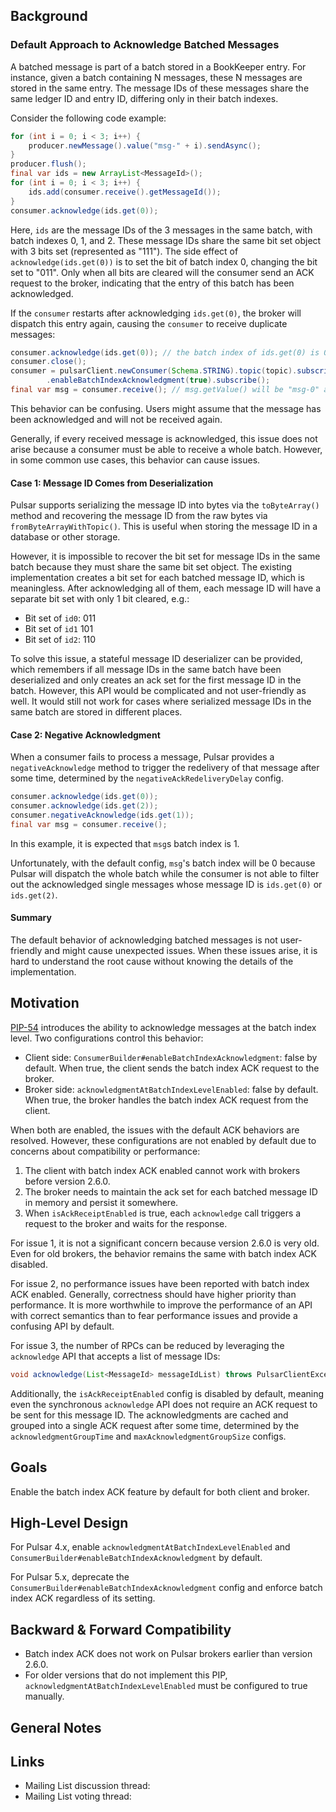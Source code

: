 ## Background

### Default Approach to Acknowledge Batched Messages

A batched message is part of a batch stored in a BookKeeper entry. For instance, given a batch containing N messages, these N messages are stored in the same entry. The message IDs of these messages share the same ledger ID and entry ID, differing only in their batch indexes.

Consider the following code example:

```java
for (int i = 0; i < 3; i++) {
    producer.newMessage().value("msg-" + i).sendAsync();
}
producer.flush();
final var ids = new ArrayList<MessageId>();
for (int i = 0; i < 3; i++) {
    ids.add(consumer.receive().getMessageId());
}
consumer.acknowledge(ids.get(0));
```

Here, `ids` are the message IDs of the 3 messages in the same batch, with batch indexes 0, 1, and 2. These message IDs share the same bit set object with 3 bits set (represented as "111"). The side effect of `acknowledge(ids.get(0))` is to set the bit of batch index 0, changing the bit set to "011". Only when all bits are cleared will the consumer send an ACK request to the broker, indicating that the entry of this batch has been acknowledged.

If the `consumer` restarts after acknowledging `ids.get(0)`, the broker will dispatch this entry again, causing the `consumer` to receive duplicate messages:

```java
consumer.acknowledge(ids.get(0)); // the batch index of ids.get(0) is 0
consumer.close();
consumer = pulsarClient.newConsumer(Schema.STRING).topic(topic).subscriptionName("sub")
        .enableBatchIndexAcknowledgment(true).subscribe();
final var msg = consumer.receive(); // msg.getValue() will be "msg-0" and the batch index is 0
```

This behavior can be confusing. Users might assume that the message has been acknowledged and will not be received again.

Generally, if every received message is acknowledged, this issue does not arise because a consumer must be able to receive a whole batch. However, in some common use cases, this behavior can cause issues.

#### Case 1: Message ID Comes from Deserialization

Pulsar supports serializing the message ID into bytes via the `toByteArray()` method and recovering the message ID from the raw bytes via `fromByteArrayWithTopic()`. This is useful when storing the message ID in a database or other storage.

However, it is impossible to recover the bit set for message IDs in the same batch because they must share the same bit set object. The existing implementation creates a bit set for each batched message ID, which is meaningless. After acknowledging all of them, each message ID will have a separate bit set with only 1 bit cleared, e.g.:
- Bit set of `id0`: 011
- Bit set of `id1` 101
- Bit set of `id2`: 110

To solve this issue, a stateful message ID deserializer can be provided, which remembers if all message IDs in the same batch have been deserialized and only creates an ack set for the first message ID in the batch. However, this API would be complicated and not user-friendly as well. It would still not work for cases where serialized message IDs in the same batch are stored in different places.

#### Case 2: Negative Acknowledgment

When a consumer fails to process a message, Pulsar provides a `negativeAcknowledge` method to trigger the redelivery of that message after some time, determined by the `negativeAckRedeliveryDelay` config.

```java
consumer.acknowledge(ids.get(0));
consumer.acknowledge(ids.get(2));
consumer.negativeAcknowledge(ids.get(1));
final var msg = consumer.receive();
```

In this example, it is expected that `msg`s batch index is 1.

Unfortunately, with the default config, `msg`'s batch index will be 0 because Pulsar will dispatch the whole batch while the consumer is not able to filter out the acknowledged single messages whose message ID is `ids.get(0)` or `ids.get(2)`.

#### Summary

The default behavior of acknowledging batched messages is not user-friendly and might cause unexpected issues. When these issues arise, it is hard to understand the root cause without knowing the details of the implementation.

## Motivation

[PIP-54](https://github.com/apache/pulsar/wiki/PIP-54:-Support-acknowledgment-at-batch-index-level) introduces the ability to acknowledge messages at the batch index level. Two configurations control this behavior:
- Client side: `ConsumerBuilder#enableBatchIndexAcknowledgment`: false by default. When true, the client sends the batch index ACK request to the broker.
- Broker side: `acknowledgmentAtBatchIndexLevelEnabled`: false by default. When true, the broker handles the batch index ACK request from the client.

When both are enabled, the issues with the default ACK behaviors are resolved. However, these configurations are not enabled by default due to concerns about compatibility or performance:
1. The client with batch index ACK enabled cannot work with brokers before version 2.6.0.
2. The broker needs to maintain the ack set for each batched message ID in memory and persist it somewhere.
3. When `isAckReceiptEnabled` is true, each `acknowledge` call triggers a request to the broker and waits for the response.

For issue 1, it is not a significant concern because version 2.6.0 is very old. Even for old brokers, the behavior remains the same with batch index ACK disabled.

For issue 2, no performance issues have been reported with batch index ACK enabled. Generally, correctness should have higher priority than performance. It is more worthwhile to improve the performance of an API with correct semantics than to fear performance issues and provide a confusing API by default.

For issue 3, the number of RPCs can be reduced by leveraging the `acknowledge` API that accepts a list of message IDs:

```java
void acknowledge(List<MessageId> messageIdList) throws PulsarClientException;
```

Additionally, the `isAckReceiptEnabled` config is disabled by default, meaning even the synchronous `acknowledge` API does not require an ACK request to be sent for this message ID. The acknowledgments are cached and grouped into a single ACK request after some time, determined by the `acknowledgmentGroupTime` and `maxAcknowledgmentGroupSize` configs.

## Goals

Enable the batch index ACK feature by default for both client and broker.

## High-Level Design

For Pulsar 4.x, enable `acknowledgmentAtBatchIndexLevelEnabled` and `ConsumerBuilder#enableBatchIndexAcknowledgment` by default.

For Pulsar 5.x, deprecate the `ConsumerBuilder#enableBatchIndexAcknowledgment` config and enforce batch index ACK regardless of its setting.

## Backward & Forward Compatibility

- Batch index ACK does not work on Pulsar brokers earlier than version 2.6.0.
- For older versions that do not implement this PIP, `acknowledgmentAtBatchIndexLevelEnabled` must be configured to true manually.

## General Notes

## Links

* Mailing List discussion thread:
* Mailing List voting thread:
